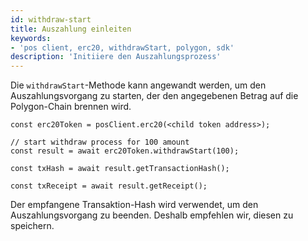 ```yaml
---
id: withdraw-start
title: Auszahlung einleiten
keywords:
- 'pos client, erc20, withdrawStart, polygon, sdk'
description: 'Initiiere den Auszahlungsprozess'
---
```


Die `withdrawStart`-Methode kann angewandt werden, um den Auszahlungsvorgang zu starten, der den angegebenen Betrag auf die Polygon-Chain brennen wird.

```
const erc20Token = posClient.erc20(<child token address>);

// start withdraw process for 100 amount
const result = await erc20Token.withdrawStart(100);

const txHash = await result.getTransactionHash();

const txReceipt = await result.getReceipt();

```

Der empfangene Transaktion-Hash wird verwendet, um den Auszahlungsvorgang zu beenden. Deshalb empfehlen wir, diesen zu speichern.

